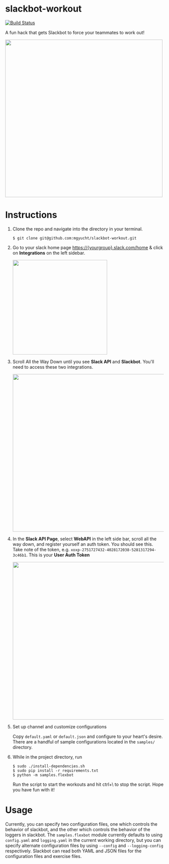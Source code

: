 # slackbot-workout
[![Build Status](https://travis-ci.org/mgyucht/slackbot-workout.svg?branch=hackathon)](https://travis-ci.org/mgyucht/slackbot-workout)

A fun hack that gets Slackbot to force your teammates to work out!

<img src = "https://ctrlla-blog.s3.amazonaws.com/2015/Jun/Screen_Shot_2015_06_10_at_5_57_55_PM-1433984292189.png" width = 500>

# Instructions

1. Clone the repo and navigate into the directory in your terminal.

    `$ git clone git@github.com:mgyucht/slackbot-workout.git`

2. Go to your slack home page [https://{yourgroup}.slack.com/home](http://my.slack.com/home) & click on **Integrations** on the left sidebar.

    <img src = "https://ctrlla-blog.s3.amazonaws.com/2015/Jun/Screen_Shot_2015_06_05_at_7_21_33_PM-1433557303531.png" width = 300>

3. Scroll All the Way Down until you see **Slack API** and **Slackbot**. You'll need to access these two integrations.

    <img src="https://ctrlla-blog.s3.amazonaws.com/2015/Jun/Screen_Shot_2015_06_05_at_7_19_44_PM-1433557206307.png" width = 500>

4. In the **Slack API Page**, select **WebAPI** in the left side bar, scroll all the way down, and register yourself an auth token. You should see this. Take note of the token, e.g. `xoxp-2751727432-4028172038-5281317294-3c46b1`. This is your **User Auth Token**

    <img src="https://ctrlla-blog.s3.amazonaws.com/2015/Jun/Screen_Shot_2015_06_05_at_7_00_24_PM-1433557433415.png" width = 500>

5. Set up channel and customize configurations

    Copy `default.yaml` or `default.json` and configure to your heart's desire. There are a handful of sample configurations located in the `samples/` directory.

6. While in the project directory, run

    ```
    $ sudo ./install-dependencies.sh
    $ sudo pip install -r requirements.txt
    $ python -m samples.flexbot
    ```

    Run the script to start the workouts and hit ctrl+\ to stop the script. Hope you have fun with it!

# Usage

Currently, you can specify two configuration files, one which controls the behavior of slackbot, and the other which controls the behavior of the loggers in slackbot. The `samples.flexbot` module currently defaults to using `config.yaml` and `logging.yaml` in the current working directory, but you can specify alternate configuration files by using `--config` and `--logging-config` respectively. Slackbot can read both YAML and JSON files for the configuration files and exercise files.
